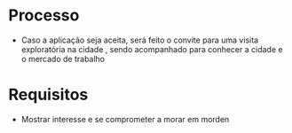 # Processo 
* Caso a aplicação seja aceita, será feito o convite para uma visita exploratória na cidade , sendo acompanhado para conhecer 
a cidade e o mercado de trabalho

# Requisitos

* Mostrar interesse e se comprometer a morar em morden
